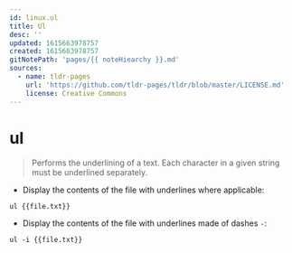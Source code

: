 ```yaml
---
id: linux.ul
title: Ul
desc: ''
updated: 1615663978757
created: 1615663978757
gitNotePath: 'pages/{{ noteHiearchy }}.md'
sources:
  - name: tldr-pages
    url: 'https://github.com/tldr-pages/tldr/blob/master/LICENSE.md'
    license: Creative Commons
---
```

# ul

> Performs the underlining of a text.
> Each character in a given string must be underlined separately.

- Display the contents of the file with underlines where applicable:

`ul {{file.txt}}`

- Display the contents of the file with underlines made of dashes `-`:

`ul -i {{file.txt}}`

